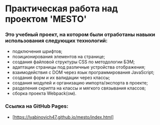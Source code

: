 # Практическая работа над проектом 'MESTO'

### Это учебный проект, на котором были отработаны навыки использования следующих технологий:
* подключения шрифтов;
* позиционирования элементов на странице;
* создания файловой структуры CSS по методологии БЭМ;
* адаптации страницы под различные устройства отображения;
* взаимодействия с DOM через язык программирования JavaScript;
* создания форм и их валидации через классы;
* создания модулей и организацию импорта/экспорта в проекте;
* разделения скрипта на классы и мягкого связывания классов;
* сборка проекта Webpack(ом).

### Ссылка на GitHub Pages:
* [https://lyabinovich47.github.io/mesto/index.html]
